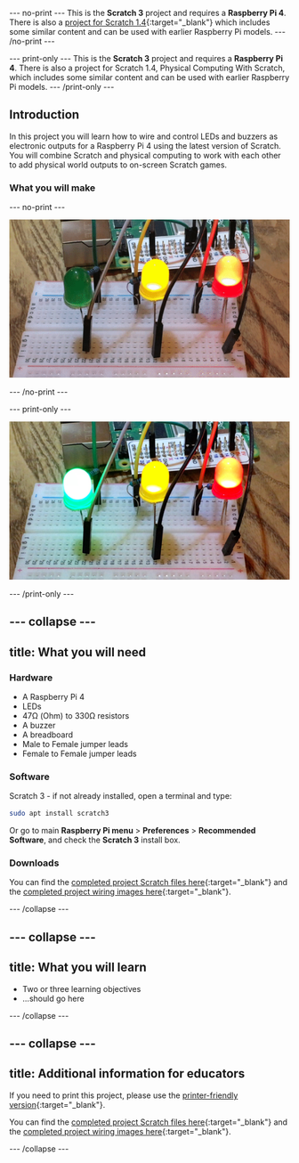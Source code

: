 --- no-print ---
This is the **Scratch 3** project and requires a **Raspberry Pi 4**. There is also a [project for Scratch 1.4](https://projects.raspberrypi.org/en/projects/physical-computing-with-scratch14){:target="_blank"} which includes some similar content and can be used with earlier Raspberry Pi models.
--- /no-print ---

--- print-only ---
This is the **Scratch 3** project and requires a **Raspberry Pi 4**. There is also a project for Scratch 1.4, Physical Computing With Scratch, which includes some similar content and can be used with earlier Raspberry Pi models.
--- /print-only ---

## Introduction

In this project you will learn how to wire and control LEDs and buzzers as electronic outputs for a Raspberry Pi 4 using the latest version of Scratch. 
You will combine Scratch and physical computing to work with each other to add physical world outputs to on-screen Scratch games.

### What you will make

--- no-print ---

![LED light show](images/lightShow_completedTask.gif)

--- /no-print ---

--- print-only ---

![LED light show](images/lightShow_completedTask.png)

--- /print-only ---

--- collapse ---
---
title: What you will need
---
### Hardware

- A Raspberry Pi 4
- LEDs
- 47Ω (Ohm) to 330Ω resistors
- A buzzer
- A breadboard
- Male to Female jumper leads
- Female to Female jumper leads

### Software

Scratch 3 - if not already installed, open a terminal and type:

```bash
sudo apt install scratch3
```

Or go to main **Raspberry Pi menu** > **Preferences** > **Recommended Software**, and check the **Scratch 3** install box.

### Downloads

You can find the [completed project Scratch files here](http://rpf.io/p/en/leds-buzzers-scratch-games-get){:target="_blank"} and the [completed project wiring images here](http://rpf.io/p/en/leds-buzzers-scratch-games-go){:target="_blank"}.

--- /collapse ---

--- collapse ---
---
title: What you will learn
---

+ Two or three learning objectives
+ ...should go here

--- /collapse ---

--- collapse ---
---
title: Additional information for educators
---

If you need to print this project, please use the [printer-friendly version](https://projects.raspberrypi.org/en/projects/leds-buzzers-scratch-games/print){:target="_blank"}.

You can find the [completed project Scratch files here](http://rpf.io/p/en/leds-buzzers-scratch-games-get){:target="_blank"} and the [completed project wiring images here](http://rpf.io/p/en/leds-buzzers-scratch-games-go){:target="_blank"}.

--- /collapse ---
